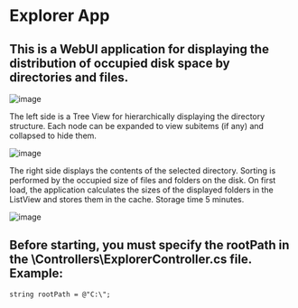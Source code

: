 # Explorer App
## This is a WebUI application for displaying the distribution of occupied disk space by directories and files.
![image](https://user-images.githubusercontent.com/100798944/217754873-57fe92ea-c651-438c-8a1f-14d338da525c.png)

The left side is a Tree View for hierarchically displaying the directory structure. Each node can be expanded to view subitems (if any) and collapsed to hide them.

![image](https://user-images.githubusercontent.com/100798944/217758126-f2b930f2-e132-4122-8f4e-115922013341.png)

The right side displays the contents of the selected directory. Sorting is performed by the occupied size of files and folders on the disk. On first load, the application calculates the sizes of the displayed folders in the ListView and stores them in the cache. Storage time 5 minutes.

![image](https://user-images.githubusercontent.com/100798944/217756609-ffb87925-ce56-470c-bfe1-5c9583e97855.png)

## Before starting, you must specify the rootPath in the \Controllers\ExplorerController.cs file. Example:

```
string rootPath = @"C:\";
```
